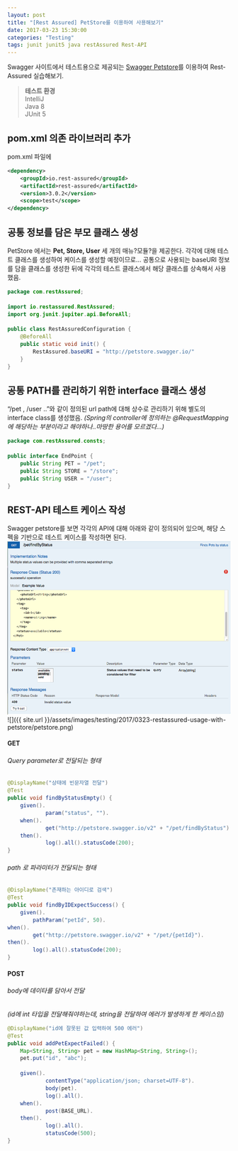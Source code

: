 ```yaml
---
layout: post
title: "[Rest Assured] PetStore를 이용하여 사용해보기"
date: 2017-03-23 15:30:00
categories: "Testing"
tags: junit junit5 java restAssured Rest-API
---
```

 
Swagger 사이트에서 테스트용으로 제공되는 [Swagger Petstore](http://petstore.swagger.io/#￼/)를 이용하여 Rest-Assured 실습해보기.

> **테스트 환경**  
> IntelliJ  
> Java 8  
> JUnit 5  

## pom.xml 의존 라이브러리 추가
pom.xml 파일에 
```xml
<dependency>
    <groupId>io.rest-assured</groupId>
    <artifactId>rest-assured</artifactId>
    <version>3.0.2</version>
    <scope>test</scope>
</dependency>
```

## 공통 정보를 담은 부모 클래스 생성
PetStore 에서는 **Pet, Store, User** 세 개의 매뉴?모듈?을 제공한다.
각각에 대해 테스트 클래스를 생성하여 케이스를 생성할 예정이므로…
공통으로 사용되는 baseURI 정보를 담을 클래스를 생성한 뒤에 각각의 테스트 클래스에서 해당 클래스를 상속해서 사용했음.
```java
package com.restAssured;

import io.restassured.RestAssured;
import org.junit.jupiter.api.BeforeAll;

public class RestAssuredConfiguration {
    @BeforeAll
    public static void init() {
        RestAssured.baseURI = "http://petstore.swagger.io/"
    }
}
```


## 공통 PATH를 관리하기 위한 interface 클래스 생성
“/pet , /user ..”와 같이 정의된 url path에 대해 상수로 관리하기 위해 별도의 interface class를 생성했음. 
_(Spring의 controller에 정의하는 @RequestMapping에 해당하는 부분이라고 해야하나..마땅한 용어를 모르겠다…)_
```java
package com.restAssured.consts;

public interface EndPoint {
    public String PET = "/pet";
    public String STORE = "/store";
    public String USER = "/user";
}
```

## REST-API 테스트 케이스 작성
Swagger petstore를 보면 각각의 API에 대해 아래와 같이 정의되어 있으며, 해당 스펙을 기반으로 테스트 케이스를 작성하면 된다.
![](https://github.com/gloriaJun/gloriaJun.github.io/blob/master/_images/2017-03-23-testing-restassured-usage-with-petstore.png?raw=true)
![]({{ site.url }}/assets/images/testing/2017/0323-restassured-usage-with-petstore/petstore.png)

#### GET

###### Query parameter로 전달되는 형태
```java
@DisplayName("상태에 빈문자열 전달")
@Test
public void findByStatusEmpty() {
    given().
            param("status", "").
    when().
            get("http://petstore.swagger.io/v2" + "/pet/findByStatus").
    then().
            log().all().statusCode(200);
}
```

###### path 로 파라미터가 전달되는 형태
```java
@DisplayName("존재하는 아이디로 검색")
@Test
public void findByIDExpectSuccess() {
    given().
        pathParam("petId", 50).
when().
        get("http://petstore.swagger.io/v2" + "/pet/{petId}").
then().
        log().all().statusCode(200);
}
```

#### POST
###### body에 데이타를 담아서 전달 
_(id에 int 타입을 전달해줘야하는데, string을 전달하여 에러가 발생하게 한 케이스임)_
``` java
@DisplayName("id에 잘못된 값 입력하여 500 에러")
@Test
public void addPetExpectFailed() {
    Map<String, String> pet = new HashMap<String, String>();
    pet.put("id", "abc");

    given().
            contentType("application/json; charset=UTF-8").
            body(pet).
            log().all().
    when().
            post(BASE_URL).
    then().
            log().all().
            statusCode(500);
}
```





